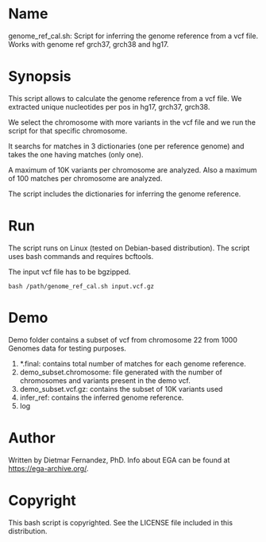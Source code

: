 # Name
genome_ref_cal.sh: Script for inferring the genome reference from a vcf file. Works with genome ref grch37, grch38 and hg17.

# Synopsis

This script allows to calculate the genome reference from a vcf file. We extracted unique nucleotides per pos in hg17, grch37, grch38.

We select the chromosome with more variants in the vcf file and we run the script for that specific chromosome.

It searchs for matches in 3 dictionaries (one per reference genome) and takes the one having matches (only one).

A maximum of 10K variants per chromosome are analyzed. Also a maximum of 100 matches per chromosome are analyzed.

The script includes the dictionaries for inferring the genome reference.

# Run

The script runs on Linux (tested on Debian-based distribution). The script uses bash commands and requires bcftools.

The input vcf file has to be bgzipped.



```
bash /path/genome_ref_cal.sh input.vcf.gz
```

# Demo

Demo folder contains a subset of vcf from chromosome 22 from 1000 Genomes data for testing purposes.

1. \*.final: contains total number of matches for each genome reference.
2. demo_subset.chromosome: file generated with the number of chromosomes and variants present in the demo vcf.
3. demo_subset.vcf.gz: contains the subset of 10K variants used
4. infer_ref: contains the inferred genome reference.
5. log

# Author

Written by Dietmar Fernandez, PhD. Info about EGA can be found at https://ega-archive.org/.


# Copyright

This bash script is copyrighted. See the LICENSE file included in this distribution.
